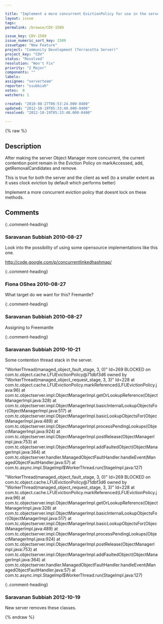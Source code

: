 ```yaml
---

title: "Implement a more concurrent EvictionPolicy for use in the server and the client."
layout: issue
tags: 
permalink: /browse/CDV-1509

issue_key: CDV-1509
issue_numeric_sort_key: 1509
issuetype: "New Feature"
project: "Community Development (Terracotta Server)"
project_key: "CDV"
status: "Resolved"
resolution: "Won't Fix"
priority: "2 Major"
components: ""
labels: 
assignee: "serverteam"
reporter: "ssubbiah"
votes:  0
watchers: 1

created: "2010-08-27T06:53:24.000-0400"
updated: "2012-10-19T05:33:40.000-0400"
resolved: "2012-10-19T05:33:40.000-0400"

---
```




{% raw %}



## Description

<div markdown="1" class="description">

After making the server Object Manager more concurrent,  the current contention point remain in the Eviction Policy on markAccessed, add, getRemovalCandidates and remove.  

This is true for both the server and the client as well (to a smaller extent as it uses clock eviction by default which performs better)

Implement a more concurrent eviction policy that doesnt lock on these methods.  

</div>

## Comments


{:.comment-heading}
### **Saravanan Subbiah** <span class="date">2010-08-27</span>

<div markdown="1" class="comment">

Look into the possibility of using some opensource implementations like this one.

http://code.google.com/p/concurrentlinkedhashmap/

</div>


{:.comment-heading}
### **Fiona OShea** <span class="date">2010-08-27</span>

<div markdown="1" class="comment">

What target do we want for this? Fremantle?

</div>


{:.comment-heading}
### **Saravanan Subbiah** <span class="date">2010-08-27</span>

<div markdown="1" class="comment">

Assigning to Freemantle

</div>


{:.comment-heading}
### **Saravanan Subbiah** <span class="date">2010-10-21</span>

<div markdown="1" class="comment">

Some contention thread stack in the server.

"WorkerThread(managed\_object\_fault\_stage, 3, 0)" Id=269 BLOCKED on com.tc.object.cache.LFUEvictionPolicy@71dbf3d6 owned by "WorkerThread(managed\_object\_request\_stage, 3, 3)" Id=228
    at com.tc.object.cache.LFUEvictionPolicy.markReferenced(LFUEvictionPolicy.java:96)
    at com.tc.objectserver.impl.ObjectManagerImpl.getOrLookupReference(ObjectManagerImpl.java:328)
    at com.tc.objectserver.impl.ObjectManagerImpl.basicInternalLookupObjectsFor(ObjectManagerImpl.java:517)
    at com.tc.objectserver.impl.ObjectManagerImpl.basicLookupObjectsFor(ObjectManagerImpl.java:489)
    at com.tc.objectserver.impl.ObjectManagerImpl.processPendingLookups(ObjectManagerImpl.java:924)
    at com.tc.objectserver.impl.ObjectManagerImpl.postRelease(ObjectManagerImpl.java:753)
    at com.tc.objectserver.impl.ObjectManagerImpl.addFaultedObject(ObjectManagerImpl.java:364)
    at com.tc.objectserver.handler.ManagedObjectFaultHandler.handleEvent(ManagedObjectFaultHandler.java:57)
    at com.tc.async.impl.StageImpl$WorkerThread.run(StageImpl.java:127)

"WorkerThread(managed\_object\_fault\_stage, 3, 0)" Id=269 BLOCKED on com.tc.object.cache.LFUEvictionPolicy@71dbf3d6 owned by "WorkerThread(managed\_object\_request\_stage, 3, 3)" Id=228
    at com.tc.object.cache.LFUEvictionPolicy.markReferenced(LFUEvictionPolicy.java:96)
    at com.tc.objectserver.impl.ObjectManagerImpl.getOrLookupReference(ObjectManagerImpl.java:328)
    at com.tc.objectserver.impl.ObjectManagerImpl.basicInternalLookupObjectsFor(ObjectManagerImpl.java:517)
    at com.tc.objectserver.impl.ObjectManagerImpl.basicLookupObjectsFor(ObjectManagerImpl.java:489)
    at com.tc.objectserver.impl.ObjectManagerImpl.processPendingLookups(ObjectManagerImpl.java:924)
    at com.tc.objectserver.impl.ObjectManagerImpl.postRelease(ObjectManagerImpl.java:753)
    at com.tc.objectserver.impl.ObjectManagerImpl.addFaultedObject(ObjectManagerImpl.java:364)
    at com.tc.objectserver.handler.ManagedObjectFaultHandler.handleEvent(ManagedObjectFaultHandler.java:57)
    at com.tc.async.impl.StageImpl$WorkerThread.run(StageImpl.java:127) 

</div>


{:.comment-heading}
### **Saravanan Subbiah** <span class="date">2012-10-19</span>

<div markdown="1" class="comment">

New server removes these classes.

</div>



{% endraw %}
